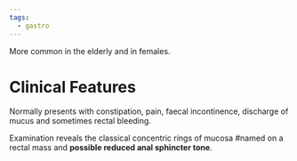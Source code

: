 ```yaml
---
tags:
  - gastro
---
```

More common in the elderly and in females.

# Clinical Features
Normally presents with constipation, pain, faecal incontinence, discharge of mucus and sometimes rectal bleeding. 

Examination reveals the classical concentric rings of mucosa #named  on a rectal mass and **possible reduced anal sphincter tone**.